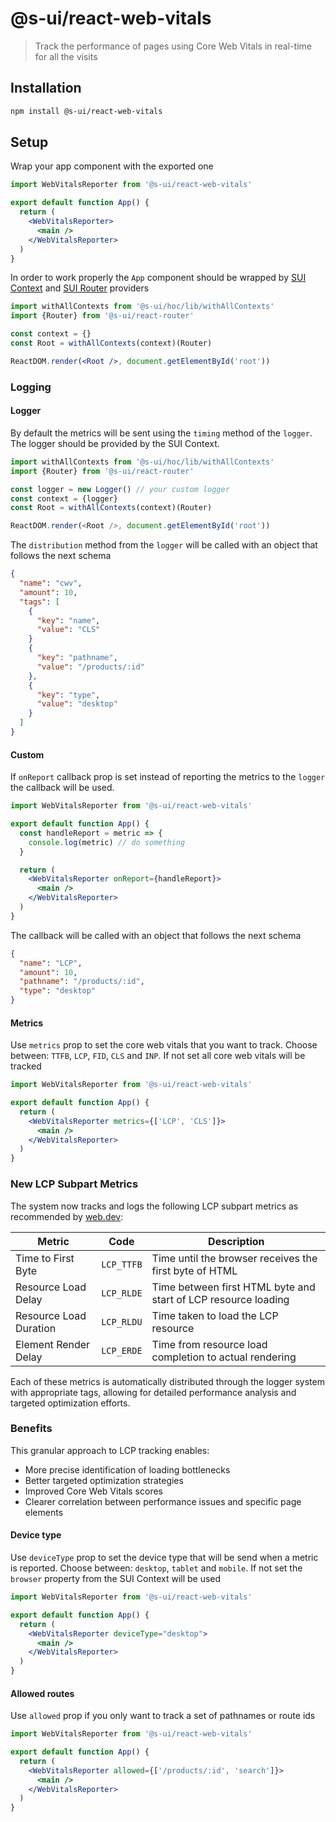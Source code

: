 # @s-ui/react-web-vitals

> Track the performance of pages using Core Web Vitals in real-time for all the visits

## Installation

```sh
npm install @s-ui/react-web-vitals
```

## Setup

Wrap your app component with the exported one

```jsx
import WebVitalsReporter from '@s-ui/react-web-vitals'

export default function App() {
  return (
    <WebVitalsReporter>
      <main />
    </WebVitalsReporter>
  )
}
```

In order to work properly the `App` component should be wrapped by [SUI Context](https://github.com/SUI-Components/sui/tree/master/packages/sui-react-context) and [SUI Router](https://github.com/SUI-Components/sui/tree/master/packages/sui-react-router) providers

```jsx
import withAllContexts from '@s-ui/hoc/lib/withAllContexts'
import {Router} from '@s-ui/react-router'

const context = {}
const Root = withAllContexts(context)(Router)

ReactDOM.render(<Root />, document.getElementById('root'))
```

### Logging

#### Logger

By default the metrics will be sent using the `timing` method of the `logger`. The logger should be provided by the SUI Context.

```js
import withAllContexts from '@s-ui/hoc/lib/withAllContexts'
import {Router} from '@s-ui/react-router'

const logger = new Logger() // your custom logger
const context = {logger}
const Root = withAllContexts(context)(Router)

ReactDOM.render(<Root />, document.getElementById('root'))
```

The `distribution` method from the `logger` will be called with an object that follows the next schema

```json
{
  "name": "cwv",
  "amount": 10,
  "tags": [
    {
      "key": "name",
      "value": "CLS"
    }
    {
      "key": "pathname",
      "value": "/products/:id"
    },
    {
      "key": "type",
      "value": "desktop"
    }
  ]
}
```

#### Custom

If `onReport` callback prop is set instead of reporting the metrics to the `logger` the callback will be used.

```jsx
import WebVitalsReporter from '@s-ui/react-web-vitals'

export default function App() {
  const handleReport = metric => {
    console.log(metric) // do something
  }

  return (
    <WebVitalsReporter onReport={handleReport}>
      <main />
    </WebVitalsReporter>
  )
}
```

The callback will be called with an object that follows the next schema

```json
{
  "name": "LCP",
  "amount": 10,
  "pathname": "/products/:id",
  "type": "desktop"
}
```

#### Metrics

Use `metrics` prop to set the core web vitals that you want to track. Choose between: `TTFB`, `LCP`, `FID`, `CLS` and `INP`. If not set all core web vitals will be tracked

```jsx
import WebVitalsReporter from '@s-ui/react-web-vitals'

export default function App() {
  return (
    <WebVitalsReporter metrics={['LCP', 'CLS']}>
      <main />
    </WebVitalsReporter>
  )
}
```

### New LCP Subpart Metrics

The system now tracks and logs the following LCP subpart metrics as recommended by [web.dev](https://web.dev/articles/optimize-lcp#optimal_sub-part_times):

| Metric                 | Code       | Description                                                    |
| ---------------------- | ---------- | -------------------------------------------------------------- |
| Time to First Byte     | `LCP_TTFB` | Time until the browser receives the first byte of HTML         |
| Resource Load Delay    | `LCP_RLDE` | Time between first HTML byte and start of LCP resource loading |
| Resource Load Duration | `LCP_RLDU` | Time taken to load the LCP resource                            |
| Element Render Delay   | `LCP_ERDE` | Time from resource load completion to actual rendering         |

Each of these metrics is automatically distributed through the logger system with appropriate tags, allowing for detailed performance analysis and targeted optimization efforts.

### Benefits

This granular approach to LCP tracking enables:

- More precise identification of loading bottlenecks
- Better targeted optimization strategies
- Improved Core Web Vitals scores
- Clearer correlation between performance issues and specific page elements

#### Device type

Use `deviceType` prop to set the device type that will be send when a metric is reported. Choose between: `desktop`, `tablet` and `mobile`. If not set the `browser` property from the SUI Context will be used

```jsx
import WebVitalsReporter from '@s-ui/react-web-vitals'

export default function App() {
  return (
    <WebVitalsReporter deviceType="desktop">
      <main />
    </WebVitalsReporter>
  )
}
```

#### Allowed routes

Use `allowed` prop if you only want to track a set of pathnames or route ids

```jsx
import WebVitalsReporter from '@s-ui/react-web-vitals'

export default function App() {
  return (
    <WebVitalsReporter allowed={['/products/:id', 'search']}>
      <main />
    </WebVitalsReporter>
  )
}
```
